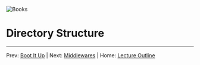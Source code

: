 ![Books](https://s-media-cache-ak0.pinimg.com/originals/68/20/85/682085b9f4b7149346e43684cc043198.gif)
# Directory Structure



________________________________

Prev: [Boot It Up](./boot-it-up.md) | Next: [Middlewares](./middlewares.md) |
Home: [Lecture Outline](../README.md)